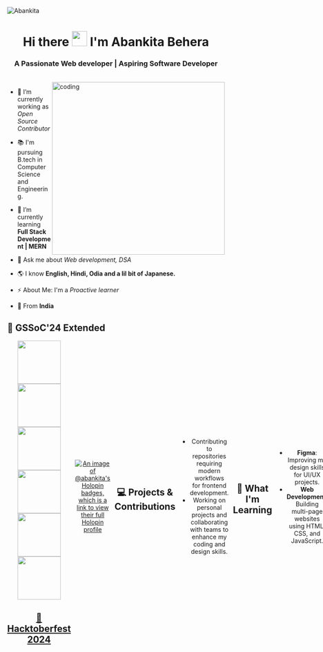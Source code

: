 
<p align="left"> <img src="https://komarev.com/ghpvc/?username=Abankita &label=Profile%20views&color=0e75b6&style=flat" alt="Abankita" /> </p>



<h1 align="center">Hi there <img src="https://raw.githubusercontent.com/aemmadi/aemmadi/master/wave.gif" width="35px"> I'm Abankita Behera</h1>
<h3 align="center">A Passionate Web developer | Aspiring Software Developer</h3>

<br/>

<img align="right" alt="coding" width="400"  src="https://mir-s3-cdn-cf.behance.net/project_modules/disp/601014116770475.6068beff4640a.gif">


- 🔭 I’m currently working as *Open Source Contributor*

- 📚 I'm pursuing B.tech in Computer Science and Engineering.

- 🌱 I’m currently learning **Full Stack Development | MERN**

- 💬 Ask me about *Web development, DSA*

- 🌎 I know **English, Hindi, Odia and a lil bit of Japanese.**
- ⚡ About Me: I'm a *Proactive learner*
- 📍 From **India**

## 🚀 **GSSoC'24 Extended**

<div style='display:flex; align-items:center; gap: 10px;' align='center'><a href="https://gssoc.girlscript.tech/leaderboard">
<img src="https://raw.githubusercontent.com/GSSoC24/Postman-Challenge/main/docs/assets/Postman%20White.png" width="100px" height="100px" />
  <img src="https://raw.githubusercontent.com/GSSoC24/Postman-Challenge/main/docs/assets/1.png" width="100px" height="100px" />
  <img src="https://raw.githubusercontent.com/GSSoC24/Postman-Challenge/main/docs/assets/2.png" width="100px" height="100px" />
  <img src="https://raw.githubusercontent.com/GSSoC24/Postman-Challenge/main/docs/assets/3.png" width="100px" height="100px" />
  <img src="https://raw.githubusercontent.com/GSSoC24/Postman-Challenge/main/docs/assets/4.png" width="100px" height="100px" />
  <img src="https://raw.githubusercontent.com/GSSoC24/Postman-Challenge/main/docs/assets/5.png" width="100px" height="100px" />

## 👻 **Hacktoberfest 2024**
[![An image of @abankita's Holopin badges, which is a link to view their full Holopin profile](https://holopin.me/abankita)](https://holopin.io/@abankita)

## 💻 **Projects & Contributions**
- Contributing to repositories requiring modern workflows for frontend development.
- Working on personal projects and collaborating with teams to enhance my coding and design skills.

## 🌱 **What I'm Learning**
- **Figma**: Improving my design skills for UI/UX projects.
- **Web Development**: Building multi-page websites using HTML, CSS, and JavaScript.

## 🛠️ **Tech Stack**
- **Languages:** JavaScript, HTML, CSS
- **Design:** Figma
- **Tools & Platforms:** Git, GitHub, VS Code

## 🏆 **Achievements**
- **International Astronomy and Astrophysics Competition (IAAC)**: Ranked in the **top 10% worldwide** and received the **Silver Honor**.
- **Citizen Scientist at NASA IASC**: Actively contributed to **NASA's International Astronomical Search Collaboration (IASC)** by helping identify and analyze asteroids as part of a global effort.


## 🌐 Socials:
[![Instagram](https://img.shields.io/badge/Instagram-%23E4405F.svg?logo=Instagram&logoColor=white)](https://instagram.com/abankita_25) [![LinkedIn](https://img.shields.io/badge/LinkedIn-%230077B5.svg?logo=linkedin&logoColor=white)](https://www.linkedin.com/in/abankita-behera-210836227) [![X](https://img.shields.io/badge/X-black.svg?logo=X&logoColor=white)](https://x.com/AstroAB_25) 

# 💻 Tech Stack:
![C](https://img.shields.io/badge/c-%2300599C.svg?style=for-the-badge&logo=c&logoColor=white) ![C++](https://img.shields.io/badge/c++-%2300599C.svg?style=for-the-badge&logo=c%2B%2B&logoColor=white) ![CSS3](https://img.shields.io/badge/css3-%231572B6.svg?style=for-the-badge&logo=css3&logoColor=white) ![HTML5](https://img.shields.io/badge/html5-%23E34F26.svg?style=for-the-badge&logo=html5&logoColor=white) ![Java](https://img.shields.io/badge/java-%23ED8B00.svg?style=for-the-badge&logo=openjdk&logoColor=white) ![JavaScript](https://img.shields.io/badge/javascript-%23323330.svg?style=for-the-badge&logo=javascript&logoColor=%23F7DF1E) ![Figma](https://img.shields.io/badge/figma-%23F24E1E.svg?style=for-the-badge&logo=figma&logoColor=white)
# 📊 GitHub Stats:
![](https://github-readme-stats.vercel.app/api?username=Abankita&theme=dark&hide_border=false&include_all_commits=true&count_private=true)<br/>
![](https://github-readme-streak-stats.herokuapp.com/?user=Abankita&theme=dark&hide_border=false)<br/>
![](https://github-readme-stats.vercel.app/api/top-langs/?username=Abankita&theme=dark&hide_border=false&include_all_commits=true&count_private=true&layout=compact)

## 🌐 **Let's Connect**
Feel free to explore my repositories and projects. I'm always open to collaboration and discussing exciting ideas. Reach out if you want to chat about design, development, or citizen science! 

---


<!-- Proudly created with GPRM ( https://gprm.itsvg.in ) -->
